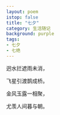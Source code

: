```yaml
---
layout: poem
istop: false
title: "七夕"
category: 生活随记
background: purple
tags:
- 七夕
- 七绝
---
```


迥水拦遮雨未消，

飞星引渡鹊成桥。

金风玉露一相聚，

尤羡人间暮与朝。